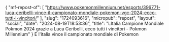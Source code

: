 {
    "mf-repost-of": [
        "https://www.pokemonmillennium.net/esports/396771-luca-ceribelli-vince-il-campionato-mondiale-pokemon-vgc-2024-ecco-tutti-i-vincitori/"
    ],
    "slug": "1724093616",
    "micropub": "repost",
    "layout": "social",
    "date": "2024-08-19T18:53:36",
    "title": "LItalia  Campione Mondiale Pokmon 2024 grazie a Luca Ceribelli, ecco tutti i vincitori - Pokmon Millennium"
}
E l'italia vince il campionato mondiale di Pokemon